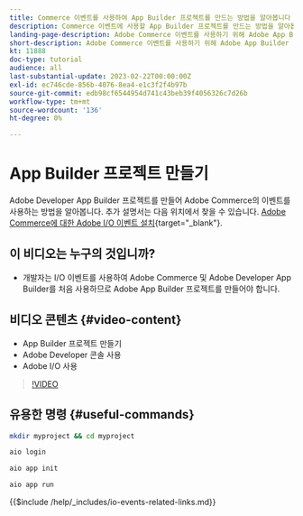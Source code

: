 ```yaml
---
title: Commerce 이벤트를 사용하여 App Builder 프로젝트를 만드는 방법을 알아봅니다
description: Commerce 이벤트에 사용할 App Builder 프로젝트를 만드는 방법을 알아봅니다
landing-page-description: Adobe Commerce 이벤트를 사용하기 위해 Adobe App Builder 프로젝트를 만드는 방법을 알아봅니다
short-description: Adobe Commerce 이벤트를 사용하기 위해 Adobe App Builder 프로젝트를 만드는 방법을 알아봅니다
kt: 11888
doc-type: tutorial
audience: all
last-substantial-update: 2023-02-22T00:00:00Z
exl-id: ec746cde-856b-4076-8ea4-e1c3f2f4b97b
source-git-commit: edb98cf6544954d741c43beb39f4056326c7d26b
workflow-type: tm+mt
source-wordcount: '136'
ht-degree: 0%

---
```


# App Builder 프로젝트 만들기

Adobe Developer App Builder 프로젝트를 만들어 Adobe Commerce의 이벤트를 사용하는 방법을 알아봅니다. 추가 설명서는 다음 위치에서 찾을 수 있습니다. [Adobe Commerce에 대한 Adobe I/O 이벤트 설치](https://developer.adobe.com/commerce/events/get-started/installation/){target="_blank"}.

## 이 비디오는 누구의 것입니까?

* 개발자는 I/O 이벤트를 사용하여 Adobe Commerce 및 Adobe Developer App Builder를 처음 사용하므로 Adobe App Builder 프로젝트를 만들어야 합니다.

## 비디오 콘텐츠 {#video-content}

* App Builder 프로젝트 만들기
* Adobe Developer 콘솔 사용
* Adobe I/O 사용

>[!VIDEO](https://video.tv.adobe.com/v/3415797?quality=12&learn=on)

## 유용한 명령 {#useful-commands}

```bash
mkdir myproject && cd myproject

aio login

aio app init

aio app run
```

{{$include /help/_includes/io-events-related-links.md}}
